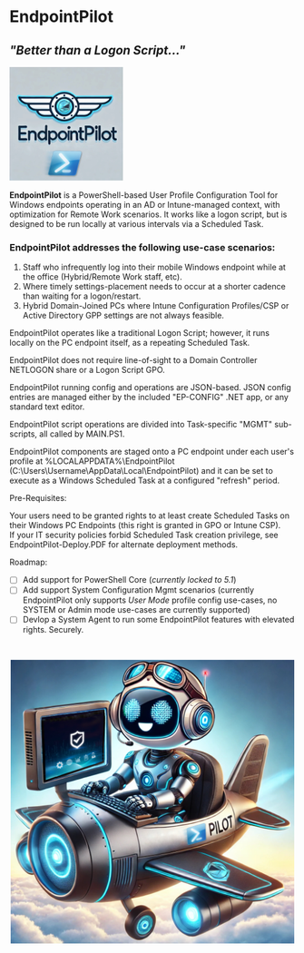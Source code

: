 # EndpointPilot

## _"Better than a Logon Script..."_

<img src="https://github.com/J-DubApps/EndpointPilot/blob/main/endpointpilot-logo.jpg" width="200" height="200" />



**EndpointPilot** is a PowerShell-based User Profile Configuration Tool for Windows endpoints operating in an AD or Intune-managed context, with optimization for Remote Work scenarios. It works like a logon script, but is designed to be run locally at various intervals via a Scheduled Task.

### EndpointPilot addresses the following use-case scenarios:

1. Staff who infrequently log into their mobile Windows endpoint while at the office (Hybrid/Remote Work staff, etc).
2. Where timely settings-placement needs to occur at a shorter cadence than waiting for a logon/restart.
3. Hybrid Domain-Joined PCs where Intune Configuration Profiles/CSP or Active Directory GPP settings are not always feasible.

EndpointPilot operates like a traditional Logon Script; however, it runs locally on the PC endpoint itself, as a repeating Scheduled Task.

EndpointPilot does not require line-of-sight to a Domain Controller NETLOGON share or a Logon Script GPO.

EndpointPilot running config and operations are JSON-based.  JSON config entries are managed either by the included "EP-CONFIG" .NET app, or any standard text editor.

EndpointPilot script operations are divided into Task-specific "MGMT" sub-scripts, all called by MAIN.PS1.  

EndpointPilot components are staged onto a PC endpoint under each user's profile at %LOCALAPPDATA%\EndpointPilot (C:\Users\Username\AppData\Local\EndpointPilot) and it can be set to execute as a Windows Scheduled Task at a configured "refresh" period.

Pre-Requisites:

Your users need to be granted rights to at least create Scheduled Tasks on their Windows PC Endpoints (this right is granted in GPO or Intune CSP).  
If your IT security policies forbid Scheduled Task creation privilege, see EndpointPilot-Deploy.PDF for alternate deployment methods.

Roadmap:

- [ ] Add support for PowerShell Core (*currently locked to 5.1*)
- [ ] Add support System Configuration Mgmt scenarios (currently EndpointPilot only supports *User Mode* profile config use-cases, no SYSTEM or Admin mode use-cases are currently supported)
- [ ] Devlop a System Agent to run some EndpointPilot features with elevated rights.  Securely.

<br />
<p align="center">
    <img src="https://github.com/J-DubApps/EndpointPilot/blob/main/EndpointPilot.jpg" width="500" height="500" />
</p>